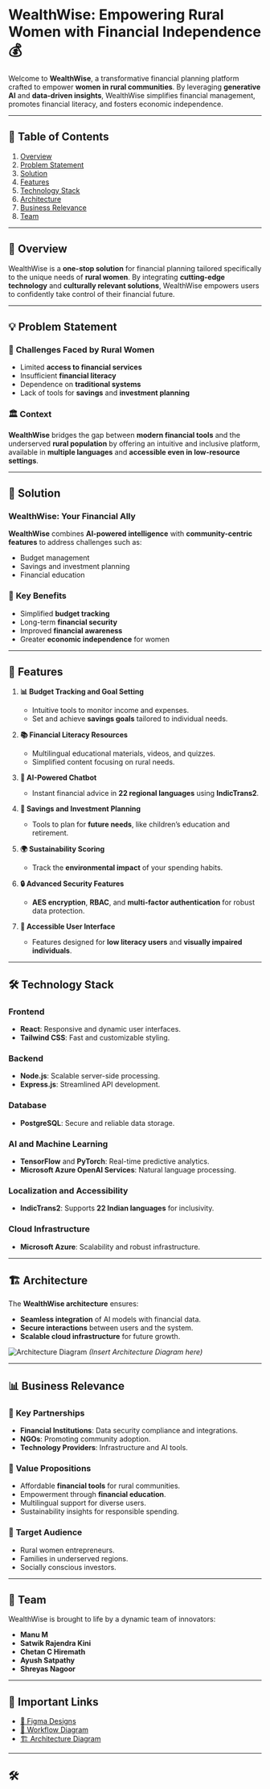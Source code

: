 # **WealthWise**: Empowering Rural Women with Financial Independence 💰  

Welcome to **WealthWise**, a transformative financial planning platform crafted to empower **women in rural communities**. By leveraging **generative AI** and **data-driven insights**, WealthWise simplifies financial management, promotes financial literacy, and fosters economic independence.  

---

## 📜 **Table of Contents**  

1. [Overview](#overview)  
2. [Problem Statement](#problem-statement)  
3. [Solution](#solution)  
4. [Features](#features)  
5. [Technology Stack](#technology-stack)  
6. [Architecture](#architecture)  
7. [Business Relevance](#business-relevance)  
8. [Team](#team)  

---

## 🌟 **Overview**  

WealthWise is a **one-stop solution** for financial planning tailored specifically to the unique needs of **rural women**. By integrating **cutting-edge technology** and **culturally relevant solutions**, WealthWise empowers users to confidently take control of their financial future.  

---

## 💡 **Problem Statement**  

### 🚨 **Challenges Faced by Rural Women**  
- Limited **access to financial services**  
- Insufficient **financial literacy**  
- Dependence on **traditional systems**  
- Lack of tools for **savings** and **investment planning**  

### 🏛️ **Context**  
**WealthWise** bridges the gap between **modern financial tools** and the underserved **rural population** by offering an intuitive and inclusive platform, available in **multiple languages** and **accessible even in low-resource settings**.  

---

## 🌟 **Solution**  

### WealthWise: Your Financial Ally  
**WealthWise** combines **AI-powered intelligence** with **community-centric features** to address challenges such as:  
- Budget management  
- Savings and investment planning  
- Financial education  

### 🌈 **Key Benefits**  
- Simplified **budget tracking**  
- Long-term **financial security**  
- Improved **financial awareness**  
- Greater **economic independence** for women  

---

## 🎯 **Features**  

1. **📊 Budget Tracking and Goal Setting**  
   - Intuitive tools to monitor income and expenses.  
   - Set and achieve **savings goals** tailored to individual needs.  

2. **📚 Financial Literacy Resources**  
   - Multilingual educational materials, videos, and quizzes.  
   - Simplified content focusing on rural needs.  

3. **🤖 AI-Powered Chatbot**  
   - Instant financial advice in **22 regional languages** using **IndicTrans2**.  

4. **🏦 Savings and Investment Planning**  
   - Tools to plan for **future needs**, like children’s education and retirement.  

5. **🌍 Sustainability Scoring**  
   - Track the **environmental impact** of your spending habits.  

6. **🔒 Advanced Security Features**  
   - **AES encryption**, **RBAC**, and **multi-factor authentication** for robust data protection.  

7. **📱 Accessible User Interface**  
   - Features designed for **low literacy users** and **visually impaired individuals**.  

---

## 🛠️ **Technology Stack**  

### **Frontend**  
- **React**: Responsive and dynamic user interfaces.  
- **Tailwind CSS**: Fast and customizable styling.  

### **Backend**  
- **Node.js**: Scalable server-side processing.  
- **Express.js**: Streamlined API development.  

### **Database**  
- **PostgreSQL**: Secure and reliable data storage.  

### **AI and Machine Learning**  
- **TensorFlow** and **PyTorch**: Real-time predictive analytics.  
- **Microsoft Azure OpenAI Services**: Natural language processing.  

### **Localization and Accessibility**  
- **IndicTrans2**: Supports **22 Indian languages** for inclusivity.  

### **Cloud Infrastructure**  
- **Microsoft Azure**: Scalability and robust infrastructure.  

---

## 🏗️ **Architecture**  

The **WealthWise architecture** ensures:  
- **Seamless integration** of AI models with financial data.  
- **Secure interactions** between users and the system.  
- **Scalable cloud infrastructure** for future growth.  

![Architecture Diagram](#) *(Insert Architecture Diagram here)*  

---

## 📊 **Business Relevance**  

### 🤝 **Key Partnerships**  
- **Financial Institutions**: Data security compliance and integrations.  
- **NGOs**: Promoting community adoption.  
- **Technology Providers**: Infrastructure and AI tools.  

### 🌟 **Value Propositions**  
- Affordable **financial tools** for rural communities.  
- Empowerment through **financial education**.  
- Multilingual support for diverse users.  
- Sustainability insights for responsible spending.  

### 🎯 **Target Audience**  
- Rural women entrepreneurs.  
- Families in underserved regions.  
- Socially conscious investors.  

---

## 👥 **Team**  

WealthWise is brought to life by a dynamic team of innovators:  
- **Manu M**  
- **Satwik Rajendra Kini**  
- **Chetan C Hiremath**  
- **Ayush Satpathy**  
- **Shreyas Nagoor**  

---

## 🔗 **Important Links**  

- [🎨 Figma Designs](#)  
- [📄 Workflow Diagram](#)  
- [🏗️ Architecture Diagram](#)  

---

## 🛠

